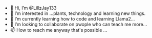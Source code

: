 - 👋 Hi, I’m @LillzJay133
- 👀 I’m interested in ...plants, technology and learning new things.
- 🌱 I’m currently learning how to code and learning Llama2...
- 💞️ I’m looking to collaborate on pwople who can teach me more...
- 📫 How to reach me anyway that's possible  ...

<!---
LillzJay133/LillzJay133 is a ✨ special ✨ repository because its `README.md` (this file) appears on your GitHub profile.
You can click the Preview link to take a look at your changes.
--->
